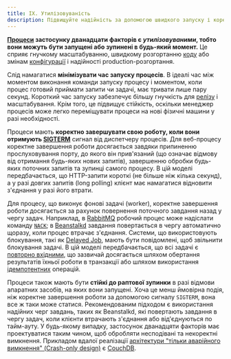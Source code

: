```yaml
---
title: IX. Утилізовуваність
description: Підвищуйте надійність за допомогою швидкого запуску і коректного вимкнення
---
```

**[Процеси](./processes) застосунку дванадцати факторів є *утилізовуваними*, тобто вони можуть бути запущені або зупинені в будь-який момент.** Це сприяє гнучкому масштабуванню, швидкому розгортанню [коду](./codebase) або змінам [конфігурації](./config) і надійності production-розгортання.

Слід намагатися **мінімізувати час запуску процесів**. В ідеалі час між моментом виконання команди запуску процесу і моментом, коли процес готовий приймати запити чи задачі, має тривати лише пару секунд. Короткий час запуску забезпечує більшу гнучкість для [релізу](./build-release-run) і масштабування. Крім того, це підвищує стійкість, оскільки менеджер процесів може легко переміщувати процеси на нові фізичні машини у разі необхідності.

Процеси мають **коректно завершувати свою роботу, коли вони отримують [SIGTERM](http://en.wikipedia.org/wiki/SIGTERM)** сигнал від диспетчеру процесів. Для веб-процесу коректне завершення роботи досягається завдяки припиненню прослуховування порту, до якого він прив'язаний (що означає відмову від отримання будь-яких нових запитів), завершенню обробки будь-яких поточних запитів та зупинці самого процесу. В цій моделі передбачається, що HTTP-запити короткі (не більше ніж кілька секунд), а у разі довгих запитів (long polling) клієнт має намагатися відновити з'єднання у разі його втрати.

Для процесу, що виконує фонові задачі (worker), коректне завершення роботи досягається за рахунок повернення поточного завдання назад у чергу задач. Наприклад, в [RabbitMQ](http://www.rabbitmq.com/) робочий процес може надіслати команду [`NACK`](http://www.rabbitmq.com/amqp-0-9-1-quickref.html#basic.nack); в [Beanstalkd](https://beanstalkd.github.io) завдання повертається в чергу автоматично щоразу, коли процес втрачає з'єднання. Системи, що використовують блокування, такі як [Delayed Job](https://github.com/collectiveidea/delayed_job#readme), мають бути повідомлені, щоб звільнити блокування задачі. В цій моделі передбачається, що всі задачі є [повторно вхідними](http://en.wikipedia.org/wiki/Reentrant_%28subroutine%29), що зазвичай досягається шляхом обертання результатів їхньої роботи в транзакції або шляхом використання [ідемпотентних](http://en.wikipedia.org/wiki/Idempotence) операцій.

Процеси також мають бути **стійкі до раптової зупинки** в разі відмови апаратних засобів, на яких вони запущені. Хоча це менш ймовірна подія, ніж коректне завершення роботи за допомогою сигналу `SIGTERM`, вона все ж таки може статися. Рекомендованим підходом є використання надійних черг завдань, таких як Beanstalkd, які повертають завдання в чергу задач, коли клієнти втрачають з'єднання або від'єднуються по тайм-ауту. У будь-якому випадку, застосунок дванадцяти факторів має проектуватися таким чином, щоб обробляти несподівані та некоректні вимкнення. Прикладом вдалої реалізації [архітектури "тільки аварійного вимкнення" (Crash-only design)](http://lwn.net/Articles/191059/) є [СouchDB](http://docs.couchdb.org/en/latest/intro/overview.html).
